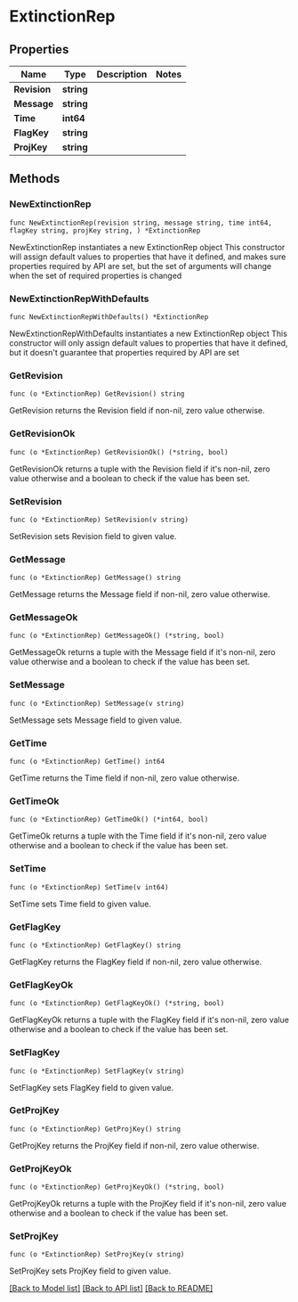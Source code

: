 # ExtinctionRep

## Properties

Name | Type | Description | Notes
------------ | ------------- | ------------- | -------------
**Revision** | **string** |  | 
**Message** | **string** |  | 
**Time** | **int64** |  | 
**FlagKey** | **string** |  | 
**ProjKey** | **string** |  | 

## Methods

### NewExtinctionRep

`func NewExtinctionRep(revision string, message string, time int64, flagKey string, projKey string, ) *ExtinctionRep`

NewExtinctionRep instantiates a new ExtinctionRep object
This constructor will assign default values to properties that have it defined,
and makes sure properties required by API are set, but the set of arguments
will change when the set of required properties is changed

### NewExtinctionRepWithDefaults

`func NewExtinctionRepWithDefaults() *ExtinctionRep`

NewExtinctionRepWithDefaults instantiates a new ExtinctionRep object
This constructor will only assign default values to properties that have it defined,
but it doesn't guarantee that properties required by API are set

### GetRevision

`func (o *ExtinctionRep) GetRevision() string`

GetRevision returns the Revision field if non-nil, zero value otherwise.

### GetRevisionOk

`func (o *ExtinctionRep) GetRevisionOk() (*string, bool)`

GetRevisionOk returns a tuple with the Revision field if it's non-nil, zero value otherwise
and a boolean to check if the value has been set.

### SetRevision

`func (o *ExtinctionRep) SetRevision(v string)`

SetRevision sets Revision field to given value.


### GetMessage

`func (o *ExtinctionRep) GetMessage() string`

GetMessage returns the Message field if non-nil, zero value otherwise.

### GetMessageOk

`func (o *ExtinctionRep) GetMessageOk() (*string, bool)`

GetMessageOk returns a tuple with the Message field if it's non-nil, zero value otherwise
and a boolean to check if the value has been set.

### SetMessage

`func (o *ExtinctionRep) SetMessage(v string)`

SetMessage sets Message field to given value.


### GetTime

`func (o *ExtinctionRep) GetTime() int64`

GetTime returns the Time field if non-nil, zero value otherwise.

### GetTimeOk

`func (o *ExtinctionRep) GetTimeOk() (*int64, bool)`

GetTimeOk returns a tuple with the Time field if it's non-nil, zero value otherwise
and a boolean to check if the value has been set.

### SetTime

`func (o *ExtinctionRep) SetTime(v int64)`

SetTime sets Time field to given value.


### GetFlagKey

`func (o *ExtinctionRep) GetFlagKey() string`

GetFlagKey returns the FlagKey field if non-nil, zero value otherwise.

### GetFlagKeyOk

`func (o *ExtinctionRep) GetFlagKeyOk() (*string, bool)`

GetFlagKeyOk returns a tuple with the FlagKey field if it's non-nil, zero value otherwise
and a boolean to check if the value has been set.

### SetFlagKey

`func (o *ExtinctionRep) SetFlagKey(v string)`

SetFlagKey sets FlagKey field to given value.


### GetProjKey

`func (o *ExtinctionRep) GetProjKey() string`

GetProjKey returns the ProjKey field if non-nil, zero value otherwise.

### GetProjKeyOk

`func (o *ExtinctionRep) GetProjKeyOk() (*string, bool)`

GetProjKeyOk returns a tuple with the ProjKey field if it's non-nil, zero value otherwise
and a boolean to check if the value has been set.

### SetProjKey

`func (o *ExtinctionRep) SetProjKey(v string)`

SetProjKey sets ProjKey field to given value.



[[Back to Model list]](../README.md#documentation-for-models) [[Back to API list]](../README.md#documentation-for-api-endpoints) [[Back to README]](../README.md)



